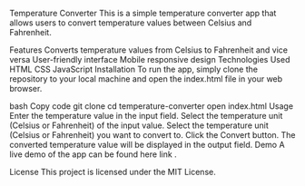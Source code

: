 Temperature Converter
This is a simple temperature converter app that allows users to convert temperature values between Celsius and Fahrenheit.

Features
Converts temperature values from Celsius to Fahrenheit and vice versa
User-friendly interface
Mobile responsive design
Technologies Used
HTML
CSS
JavaScript
Installation
To run the app, simply clone the repository to your local machine and open the index.html file in your web browser.

bash
Copy code
git clone 
cd temperature-converter
open index.html
Usage
Enter the temperature value in the input field.
Select the temperature unit (Celsius or Fahrenheit) of the input value.
Select the temperature unit (Celsius or Fahrenheit) you want to convert to.
Click the Convert button.
The converted temperature value will be displayed in the output field.
Demo
A live demo of the app can be found here link .

License
This project is licensed under the MIT License.
